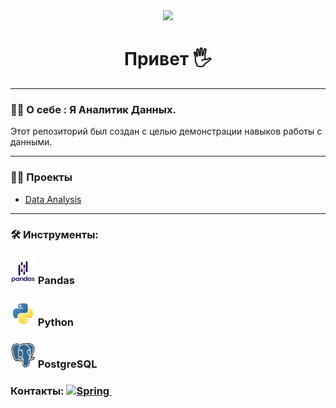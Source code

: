 <div id="header" align="center">
  <img src="https://media.giphy.com/media/UHyqxL3ilBCUxNgDQy/giphy.gif" width="300"/>
</div>

<div  align="center">
  
# Привет :raised_hand_with_fingers_splayed:
  
</div>
  
---

### :man_technologist: О себе : Я Аналитик Данных.

Этот репозиторий был создан с целью демонстрации навыков работы с данными.

---

### :construction_worker_woman: Проекты

- <a href="https://github.com/RItechh/project_data_analysis">Data Analysis</a>

---

### :hammer_and_wrench: Инструменты:

 ### <img src="https://github.com/devicons/devicon/blob/master/icons/pandas/pandas-original-wordmark.svg" title="Spring" alt="Spring" width="40" height="40"/>&nbsp;Pandas
 ### <img src="https://github.com/devicons/devicon/blob/master/icons/python/python-original.svg" title="Material UI" alt="Material UI" width="40" height="40"/>&nbsp;Python
 ### <img src="https://github.com/devicons/devicon/blob/master/icons/postgresql/postgresql-original.svg" title="Flutter" alt="Flutter" width="40" height="40"/>&nbsp;PostgreSQL

###  Контакты:  <a href="https://t.me/ISmakR"><img src="https://upload.wikimedia.org/wikipedia/commons/thumb/5/5c/Telegram_Messenger.png/600px-Telegram_Messenger.png" title="Spring" alt="Spring" width="30" height="30"/>&nbsp;</a>
